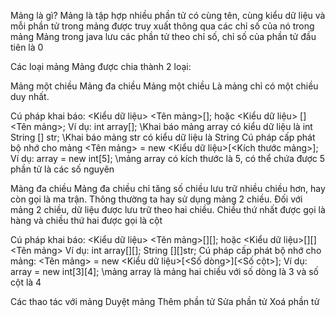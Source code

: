 Mảng là gì?
Mảng là tập hợp nhiều phần tử có cùng tên, cùng kiểu dữ liệu và mỗi phần tử trong mảng được truy xuất thông qua các chỉ số của nó trong mảng
Mảng trong java lưu các phần tử theo chỉ số, chỉ số của phần tử đầu tiên là 0

Các loại mảng
Mảng được chia thành 2 loại:

Mảng một chiều
Mảng đa chiều
Mảng một chiều
Là mảng chỉ có một chiều duy nhất.


Cú pháp khai báo:
<Kiểu dữ liệu> <Tên mảng>[];
hoặc
<Kiểu dữ liệu> []<Tên mảng>;
Ví dụ:
int array[]; \\Khai báo mảng array có kiểu dữ liệu là int
String [] str; \\Khai báo mảng str có kiểu dữ liệu là String
Cú pháp cấp phát bộ nhớ cho mảng
<Tên mảng> = new <Kiểu dữ liệu>[<Kích thước mảng>];
Ví dụ:
array = new int[5]; \\mảng array có kích thước là 5, có thể chứa được 5 phần tử là các số nguyên

Mảng đa chiều
Mảng đa chiều chỉ tăng số chiều lưu trữ nhiều chiều hơn, hay còn gọi là ma trận. Thông thường ta hay sử dụng mảng 2 chiều.
Đối với mảng 2 chiều, dữ liệu được lưu trữ theo hai chiều. Chiều thứ nhất được gọi là hàng và chiều thứ hai được gọi là cột


Cú pháp khai báo:
<Kiểu dữ liệu> <Tên mảng>[][];
hoặc
<Kiểu dữ liệu>[][]<Tên mảng>
Ví dụ:
int array[][];
String [][]str;
Cú pháp cấp phát bộ nhớ cho mảng:
<Tên mảng> = new <Kiểu dữ liệu>[<Số dòng>][<Số cột>];
Ví dụ:
array = new int[3][4]; \\mảng array là mảng hai chiều với số dòng là 3 và số cột là 4

Các thao tác với mảng
Duyệt mảng
Thêm phần tử
Sửa phần tử
Xoá phần tử